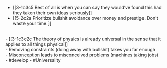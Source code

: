 - [[3-1c3c5 Best of all is when you can say they would’ve found this had they taken their own ideas seriously]]
- [[5-2c2a Prioritize bullshit avoidance over money and prestige. Don't waste your time.]]
<br>
- [[3-1c3c2c The theory of physics is already universal in the sense that it applies to all things physical]]
<br>
- Removing constraints (doing away with bullshit) takes you far enough
<br>
- Misconception leads to misconceived problems (machines taking jobs)
<br>
- #develop
- #Universality
